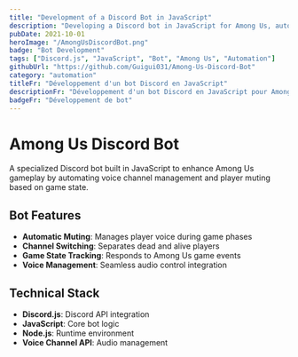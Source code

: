 ```yaml
---
title: "Development of a Discord Bot in JavaScript"
description: "Developing a Discord bot in JavaScript for Among Us, automating player muting and channel switching to let dead players communicate while listening to the alive ones."
pubDate: 2021-10-01
heroImage: "/AmongUsDiscordBot.png"
badge: "Bot Development"
tags: ["Discord.js", "JavaScript", "Bot", "Among Us", "Automation"]
githubUrl: "https://github.com/Guigui031/Among-Us-Discord-Bot"
category: "automation"
titleFr: "Développement d'un bot Discord en JavaScript"
descriptionFr: "Développement d'un bot Discord en JavaScript pour Among Us, automatisant la mise en sourdine des joueurs et le changement de canal pour permettre aux joueurs morts de communiquer tout en écoutant les vivants."
badgeFr: "Développement de bot"
---
```


# Among Us Discord Bot

A specialized Discord bot built in JavaScript to enhance Among Us gameplay by automating voice channel management and player muting based on game state.

## Bot Features

- **Automatic Muting**: Manages player voice during game phases
- **Channel Switching**: Separates dead and alive players
- **Game State Tracking**: Responds to Among Us game events
- **Voice Management**: Seamless audio control integration

## Technical Stack

- **Discord.js**: Discord API integration
- **JavaScript**: Core bot logic
- **Node.js**: Runtime environment
- **Voice Channel API**: Audio management